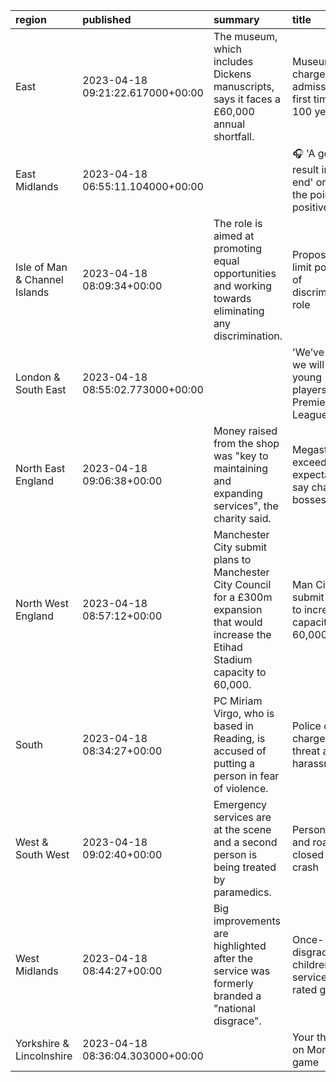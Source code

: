 | region                        | published                        | summary                                                                                                                                  | title                                                           | url                                  |   summary_compound_score |   title_compound_score |   summary_minus_title |
|:------------------------------|:---------------------------------|:-----------------------------------------------------------------------------------------------------------------------------------------|:----------------------------------------------------------------|:-------------------------------------|-------------------------:|-----------------------:|----------------------:|
| East                          | 2023-04-18 09:21:22.617000+00:00 | The museum, which includes Dickens manuscripts, says it faces a £60,000 annual shortfall.                                                | Museum to charge admission for first time in 100 years          | /news/articles/cxr0rnwn2gwo          |                   0      |                 0      |                0      |
| East Midlands                 | 2023-04-18 06:55:11.104000+00:00 |                                                                                                                                          | 🎧 'A good result in the end' or 'past the point of positives'? | /sport/articles/cq5z5z1wdl5o         |                   0      |                 0.4404 |                0.4404 |
| Isle of Man & Channel Islands | 2023-04-18 08:09:34+00:00        | The role is aimed at promoting equal opportunities and working towards eliminating any discrimination.                                   | Proposal to limit powers of discrimination role                 | /news/world-europe-guernsey-65304455 |                   0.6249 |                 0      |               -0.6249 |
| London & South East           | 2023-04-18 08:55:02.773000+00:00 |                                                                                                                                          | 'We’ve shown we will play young players in the Premier League'  | /sport/articles/c6pnp1pgxdvo         |                   0      |                 0.34   |                0.34   |
| North East England            | 2023-04-18 09:06:38+00:00        | Money raised from the shop was "key to maintaining and expanding services", the charity said.                                            | Megastore exceeding expectations say charity bosses             | /news/uk-england-tyne-65285718       |                   0.4215 |                 0.4215 |                0      |
| North West England            | 2023-04-18 08:57:12+00:00        | Manchester City submit plans to Manchester City Council for a £300m expansion that would increase the Etihad Stadium capacity to 60,000. | Man City submit plan to increase capacity to 60,000             | /sport/football/65308511             |                   0.3182 |                 0.3182 |                0      |
| South                         | 2023-04-18 08:34:27+00:00        | PC Miriam Virgo, who is based in Reading, is accused of putting a person in fear of violence.                                            | Police officer charged with threat and harassment               | /news/uk-england-berkshire-65308335  |                  -0.8591 |                -0.8271 |                0.032  |
| West & South West             | 2023-04-18 09:02:40+00:00        | Emergency services are at the scene and a second person is being treated by paramedics.                                                  | Person dies and road closed after crash                         | /news/uk-england-somerset-65309330   |                  -0.3818 |                -0.4019 |               -0.0201 |
| West Midlands                 | 2023-04-18 08:44:27+00:00        | Big improvements are highlighted after the service was formerly branded a "national disgrace".                                           | Once-disgraced children's services now rated good               | /news/uk-england-birmingham-65297820 |                   0.3182 |                 0.4404 |                0.1222 |
| Yorkshire & Lincolnshire      | 2023-04-18 08:36:04.303000+00:00 |                                                                                                                                          | Your thoughts on Monday's game                                  | /sport/articles/cgeqgv220x1o         |                   0      |                 0      |                0      |